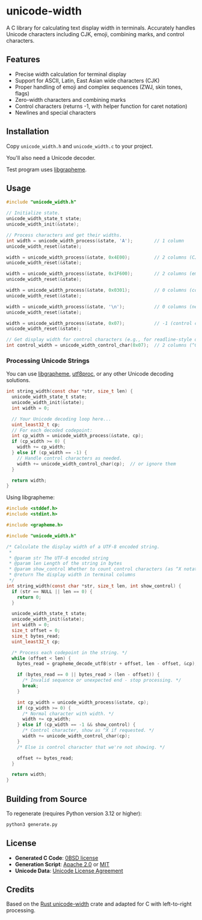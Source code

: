 # unicode-width

A C library for calculating text display width in terminals. Accurately handles Unicode characters including CJK, emoji, combining marks, and control characters.

## Features

- Precise width calculation for terminal display
- Support for ASCII, Latin, East Asian wide characters (CJK)
- Proper handling of emoji and complex sequences (ZWJ, skin tones, flags)
- Zero-width characters and combining marks
- Control characters (returns -1, with helper function for caret notation)
- Newlines and special characters

## Installation

Copy `unicode_width.h` and `unicode_width.c` to your project.

You'll also need a Unicode decoder.

Test program uses [libgrapheme](https://libs.suckless.org/libgrapheme/).

## Usage

```c
#include "unicode_width.h"

// Initialize state.
unicode_width_state_t state;
unicode_width_init(&state);

// Process characters and get their widths.
int width = unicode_width_process(&state, 'A');        // 1 column
unicode_width_reset(&state);

width = unicode_width_process(&state, 0x4E00);         // 2 columns (CJK)
unicode_width_reset(&state);

width = unicode_width_process(&state, 0x1F600);        // 2 columns (emoji)
unicode_width_reset(&state);

width = unicode_width_process(&state, 0x0301);         // 0 columns (combining mark)
unicode_width_reset(&state);

width = unicode_width_process(&state, '\n');           // 0 columns (newline)
unicode_width_reset(&state);

width = unicode_width_process(&state, 0x07);           // -1 (control character)
unicode_width_reset(&state);

// Get display width for control characters (e.g., for readline-style display).
int control_width = unicode_width_control_char(0x07);  // 2 columns (^G)
```

### Processing Unicode Strings

You can use [libgrapheme](https://libs.suckless.org/libgrapheme/),
[utf8proc](https://github.com/JuliaStrings/utf8proc),
or any other Unicode decoding solutions.

```c
int string_width(const char *str, size_t len) {
  unicode_width_state_t state;
  unicode_width_init(&state);
  int width = 0;

  // Your Unicode decoding loop here...
  uint_least32_t cp;
  // For each decoded codepoint:
  int cp_width = unicode_width_process(&state, cp);
  if (cp_width >= 0) {
    width += cp_width;
  } else if (cp_width == -1) {
    // Handle control characters as needed.
    width += unicode_width_control_char(cp);  // or ignore them
  }

  return width;
}
```

Using libgrapheme:

```c
#include <stddef.h>
#include <stdint.h>

#include <grapheme.h>

#include "unicode_width.h"

/* Calculate the display width of a UTF-8 encoded string.
 *
 * @param str The UTF-8 encoded string
 * @param len Length of the string in bytes
 * @param show_control Whether to count control characters (as ^X notation)
 * @return The display width in terminal columns
 */
int string_width(const char *str, size_t len, int show_control) {
  if (str == NULL || len == 0) {
    return 0;
  }

  unicode_width_state_t state;
  unicode_width_init(&state);
  int width = 0;
  size_t offset = 0;
  size_t bytes_read;
  uint_least32_t cp;

  /* Process each codepoint in the string. */
  while (offset < len) {
    bytes_read = grapheme_decode_utf8(str + offset, len - offset, &cp);

    if (bytes_read == 0 || bytes_read > (len - offset)) {
      /* Invalid sequence or unexpected end - stop processing. */
      break;
    }

    int cp_width = unicode_width_process(&state, cp);
    if (cp_width >= 0) {
      /* Normal character with width. */
      width += cp_width;
    } else if (cp_width == -1 && show_control) {
      /* Control character, show as ^X if requested. */
      width += unicode_width_control_char(cp);
    }
    /* Else is control character that we're not showing. */

    offset += bytes_read;
  }

  return width;
}
```

## Building from Source

To regenerate (requires Python version 3.12 or higher):

```sh
python3 generate.py
```

## License

- **Generated C Code**: [0BSD license](/LICENSE-0BSD)
- **Generation Script**: [Apache 2.0](/LICENSE-APACHE) or [MIT](/LICENSE-MIT)
- **Unicode Data**: [Unicode License Agreement](https://www.unicode.org/license.txt)

## Credits

Based on the [Rust unicode-width](https://github.com/unicode-rs/unicode-width) crate and adapted for C with left-to-right processing.
